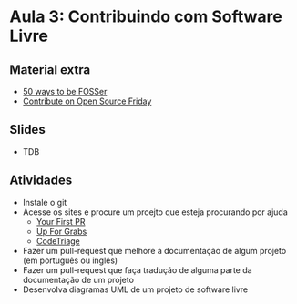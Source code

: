 # Aula 3: Contribuindo com Software Livre

## Material extra

- [50 ways to be  FOSSer](http://foss2serve.org/index.php/50_Ways_to_be_a_FOSSer)
- [Contribute on Open Source Friday](https://github.blog/2017-06-27-contribute-on-open-source-friday/)

## Slides

- TDB

## Atividades

- Instale o git
- Acesse os sites e procure um proejto que esteja procurando por ajuda
  - [Your First PR](https://yourfirstpr.github.io/)
  - [Up For Grabs](https://up-for-grabs.net/#/)
  - [CodeTriage](https://www.codetriage.com/)
- Fazer um pull-request que melhore a documentação de algum projeto (em português ou inglês)
- Fazer um pull-request que faça tradução de alguma parte da documentação de um projeto
- Desenvolva diagramas UML de um projeto de software livre
